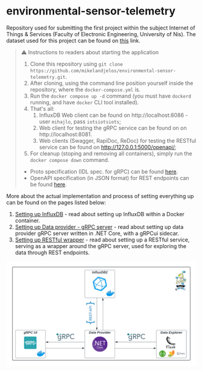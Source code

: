 # environmental-sensor-telemetry

Repository used for submitting the first project within the subject Internet of Things & Services (Faculty of Electronic Engineering, University of Nis).
The dataset used for this project can be found on [this](https://www.kaggle.com/datasets/garystafford/environmental-sensor-data-132k?resource=download) link.

> ⚠️ Instructions to readers about starting the application
>
> 1. Clone this repository using `git clone https://github.com/mikelandjelos/environmental-sensor-telemetry.git`.
> 2. After cloning, using the command line position yourself inside the repository, where the `docker-compose.yml` is.
> 3. Run the `docker compose up -d` command (you must have `dockerd` running, and have `docker` CLI tool installed).
> 4. That's all:
>       1. InfluxDB Web client can be found on http://localhost:8086 - user `mihajlo`, pass `iotsiotsiots`;
>       2. Web client for testing the gRPC service can be found on on http://localhost:8081.
>       3. Web clients (Swagger, RapiDoc, ReDoc) for testing the RESTful service can be found on http://127.0.0.1:5000/openapi/;
> 5. For cleanup (stoping and removing all containers), simply run the `docker compose down` command.
>
> - Proto specification (IDL spec. for gRPC) can be found [here](./data-explorer/data-explorer/data_explorer/protos/environmental_sensor_telemetry_service.proto).
> - OpenAPI specification (in JSON format) for REST endpoints can be found [here](./data-explorer/data-explorer/openapi.json).
>  

More about the actual implementation and process of setting everything up can be found on the pages listed below:

1. [Setting up InfluxDB](./influx/README.md) - read about setting up InfluxDB within a Docker container.
2. [Setting up Data provider - gRPC server](./EnvironmentalSensorTelemetry/README.md) - read about setting up data provider gRPC server written in .NET Core, with a gRPCui sidecar.
3. [Setting up RESTful wrapper](./data-explorer/data-explorer/README.md) - read about setting up a RESTful service, serving as a wrapper around the gRPC server, used for exploring the data through REST endpoints.

![diagram image](./Environmental%20Sensor%20Telemetry.png)
